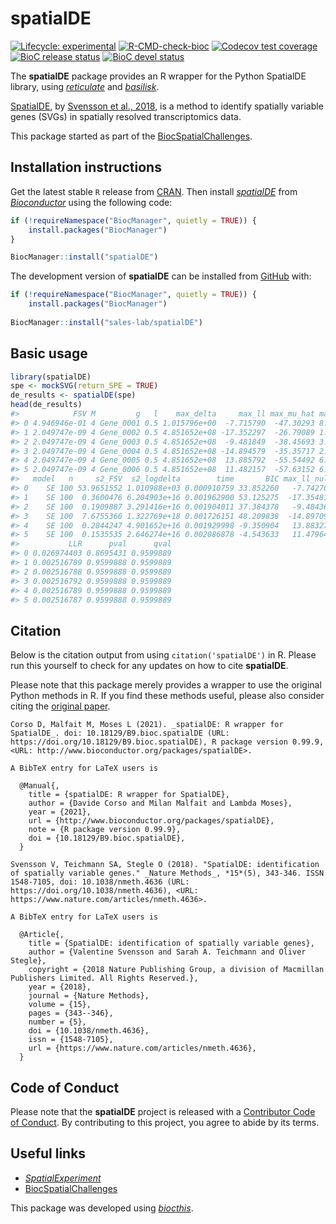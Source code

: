 
<!-- README.md is generated from README.Rmd. Please edit that file -->

# spatialDE

<!-- badges: start -->

[![Lifecycle:
experimental](https://img.shields.io/badge/lifecycle-experimental-orange.svg)](https://www.tidyverse.org/lifecycle/#experimental)
[![R-CMD-check-bioc](https://github.com/sales-lab/spatialDE/workflows/R-CMD-check-bioc/badge.svg)](https://github.com/sales-lab/spatialDE/actions)
[![Codecov test
coverage](https://codecov.io/gh/sales-lab/spatialDE/branch/main/graph/badge.svg)](https://codecov.io/gh/sales-lab/spatialDE?branch=main)
[![BioC release
status](http://www.bioconductor.org/shields/build/release/bioc/spatialDE.svg)](https://bioconductor.org/checkResults/release/bioc-LATEST/spatialDE)
[![BioC devel
status](http://www.bioconductor.org/shields/build/devel/bioc/spatialDE.svg)](https://bioconductor.org/checkResults/devel/bioc-LATEST/spatialDE)
<!-- badges: end -->

The **spatialDE** package provides an R wrapper for the Python SpatialDE
library, using
*[reticulate](https://CRAN.R-project.org/package=reticulate)* and
*[basilisk](https://bioconductor.org/packages/3.14/basilisk)*.

[SpatialDE](https://github.com/Teichlab/SpatialDE), by [Svensson et al.,
2018](https://doi.org/10.1038/nmeth.4636), is a method to identify
spatially variable genes (SVGs) in spatially resolved transcriptomics
data.

This package started as part of the
[BiocSpatialChallenges](https://helenalc.github.io/BiocSpatialChallenges/index.html).

## Installation instructions

Get the latest stable `R` release from
[CRAN](http://cran.r-project.org/). Then install
*[spatialDE](https://bioconductor.org/packages/3.14/spatialDE)* from
[*Bioconductor*](http://bioconductor.org/) using the following code:

``` r
if (!requireNamespace("BiocManager", quietly = TRUE)) {
    install.packages("BiocManager")
}

BiocManager::install("spatialDE")
```

The development version of **spatialDE** can be installed from
[GitHub](https://github.com/sales-lab/spatialDE) with:

``` r
if (!requireNamespace("BiocManager", quietly = TRUE)) {
    install.packages("BiocManager")
    
BiocManager::install("sales-lab/spatialDE")
```

## Basic usage

``` r
library(spatialDE)
spe <- mockSVG(return_SPE = TRUE)
de_results <- spatialDE(spe)
head(de_results)
#>            FSV M         g   l    max_delta     max_ll max_mu_hat max_s2_t_hat
#> 0 4.946946e-01 4 Gene_0001 0.5 1.015796e+00  -7.715790  -47.30293 8.742130e+02
#> 1 2.049747e-09 4 Gene_0002 0.5 4.851652e+08 -17.352297  -26.79089 1.479568e-06
#> 2 2.049747e-09 4 Gene_0003 0.5 4.851652e+08  -9.481849  -38.45693 3.048459e-06
#> 3 2.049747e-09 4 Gene_0004 0.5 4.851652e+08 -14.894579  -35.35717 2.576871e-06
#> 4 2.049747e-09 4 Gene_0005 0.5 4.851652e+08  13.885792  -55.54492 6.359242e-06
#> 5 2.049747e-09 4 Gene_0006 0.5 4.851652e+08  11.482157  -57.63152 6.845996e-06
#>   model   n     s2_FSV  s2_logdelta        time       BIC max_ll_null
#> 0    SE 100 53.9651552 1.010988e+03 0.000910759 33.852260   -7.742764
#> 1    SE 100  0.3600476 6.204903e+16 0.001962900 53.125275  -17.354814
#> 2    SE 100  0.1909887 3.291416e+16 0.001904011 37.384378   -9.484365
#> 3    SE 100  7.6755366 1.322769e+18 0.001726151 48.209838  -14.897096
#> 4    SE 100  0.2844247 4.901652e+16 0.001929998 -9.350904   13.883275
#> 5    SE 100  0.1535535 2.646274e+16 0.002086878 -4.543633   11.479640
#>           LLR      pval      qval
#> 0 0.026974403 0.8695431 0.9599889
#> 1 0.002516789 0.9599888 0.9599889
#> 2 0.002516788 0.9599888 0.9599889
#> 3 0.002516792 0.9599888 0.9599889
#> 4 0.002516789 0.9599888 0.9599889
#> 5 0.002516787 0.9599888 0.9599889
```

## Citation

Below is the citation output from using `citation('spatialDE')` in R.
Please run this yourself to check for any updates on how to cite
**spatialDE**.

Please note that this package merely provides a wrapper to use the
original Python methods in R. If you find these methods useful, please
also consider citing the [original
paper](https://doi.org/10.1038/nmeth.4636).


    Corso D, Malfait M, Moses L (2021). _spatialDE: R wrapper for
    SpatialDE_. doi: 10.18129/B9.bioc.spatialDE (URL:
    https://doi.org/10.18129/B9.bioc.spatialDE), R package version 0.99.9,
    <URL: http://www.bioconductor.org/packages/spatialDE>.

    A BibTeX entry for LaTeX users is

      @Manual{,
        title = {spatialDE: R wrapper for SpatialDE},
        author = {Davide Corso and Milan Malfait and Lambda Moses},
        year = {2021},
        url = {http://www.bioconductor.org/packages/spatialDE},
        note = {R package version 0.99.9},
        doi = {10.18129/B9.bioc.spatialDE},
      }

    Svensson V, Teichmann SA, Stegle O (2018). "SpatialDE: identification
    of spatially variable genes." _Nature Methods_, *15*(5), 343-346. ISSN
    1548-7105, doi: 10.1038/nmeth.4636 (URL:
    https://doi.org/10.1038/nmeth.4636), <URL:
    https://www.nature.com/articles/nmeth.4636>.

    A BibTeX entry for LaTeX users is

      @Article{,
        title = {SpatialDE: identification of spatially variable genes},
        author = {Valentine Svensson and Sarah A. Teichmann and Oliver Stegle},
        copyright = {2018 Nature Publishing Group, a division of Macmillan Publishers Limited. All Rights Reserved.},
        year = {2018},
        journal = {Nature Methods},
        volume = {15},
        pages = {343--346},
        number = {5},
        doi = {10.1038/nmeth.4636},
        issn = {1548-7105},
        url = {https://www.nature.com/articles/nmeth.4636},
      }

## Code of Conduct

Please note that the **spatialDE** project is released with a
[Contributor Code of
Conduct](https://contributor-covenant.org/version/2/0/CODE_OF_CONDUCT.html).
By contributing to this project, you agree to abide by its terms.

## Useful links

-   *[SpatialExperiment](https://bioconductor.org/packages/3.14/SpatialExperiment)*
-   [BiocSpatialChallenges](https://helenalc.github.io/BiocSpatialChallenges/index.html)

This package was developed using
*[biocthis](https://bioconductor.org/packages/3.14/biocthis)*.
